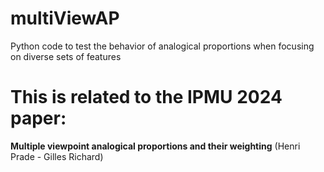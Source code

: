 # multiViewAP
Python code to test the behavior of analogical proportions when focusing on diverse sets of features

# This is related to the IPMU 2024 paper: 
**Multiple viewpoint analogical proportions and their weighting** (Henri Prade - Gilles Richard)
